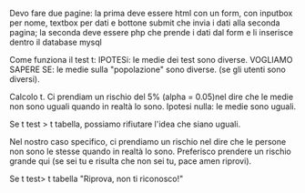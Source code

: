 Devo fare due pagine:
la prima deve essere html con un form, con inputbox per nome, textbox per dati e bottone submit che invia i dati alla seconda pagina;
la seconda deve essere php che prende i dati dal form e li inserisce dentro il database mysql

Come funziona il test t:
IPOTESi: le medie dei test sono diverse.
VOGLIAMO SAPERE SE: le medie sulla "popolazione" sono diverse. (se gli utenti sono diversi).

Calcolo t.
Ci prendiam un rischio del 5% (alpha = 0.05)nel dire che le medie non sono uguali quando in realtà lo sono.
Ipotesi nulla: le medie sono uguali.

Se t test > t tabella, possiamo rifiutare l'idea che siano uguali.

Nel nostro caso specifico, ci prendiamo un rischio nel dire che le persone non sono le stesse quando in realtà lo sono. Preferisco prendere un rischio grande qui (se sei tu e risulta che non sei tu, pace amen riprovi).

Se t test> t tabella "Riprova, non ti riconosco!"
